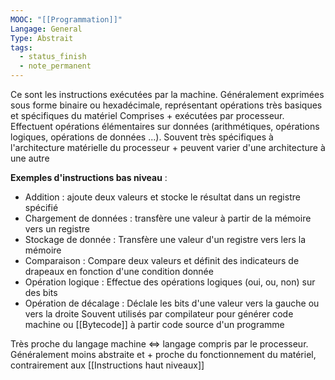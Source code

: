 ```yaml
---
MOOC: "[[Programmation]]"
Langage: General
Type: Abstrait
tags:
  - status_finish
  - note_permanent
---
```

Ce sont les instructions exécutées par la machine. Généralement exprimées sous forme binaire ou hexadécimale, représentant opérations très basiques et spécifiques du matériel
Comprises + exécutées par processeur.
Effectuent opérations élémentaires sur données (arithmétiques, opérations logiques, opérations de données ...). Souvent très spécifiques à l'architecture matérielle du processeur + peuvent varier d'une architecture à une autre

**Exemples d'instructions bas niveau** :
- Addition : ajoute deux valeurs et stocke le résultat dans un registre spécifié
- Chargement de données : transfère une valeur à partir de la mémoire vers un registre
- Stockage de donnée : Transfère une valeur d'un registre vers lers la mémoire
- Comparaison : Compare deux valeurs et définit des indicateurs de drapeaux en fonction d'une condition donnée
- Opération logique : Effectue des opérations logiques (oui, ou, non) sur des bits
- Opération de décalage : Déclale les bits d'une valeur vers la gauche ou vers la droite
Souvent utilisés par compilateur pour générer code machine ou [[Bytecode]] à partir code source d'un programme

Très proche du langage machine ⇔ langage compris par le processeur. Généralement moins abstraite et + proche du fonctionnement du matériel, contrairement aux [[Instructions haut niveaux]]